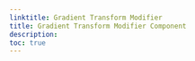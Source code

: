 ```yaml
---
linktitle: Gradient Transform Modifier
title: Gradient Transform Modifier Component
description:
toc: true
---
```


